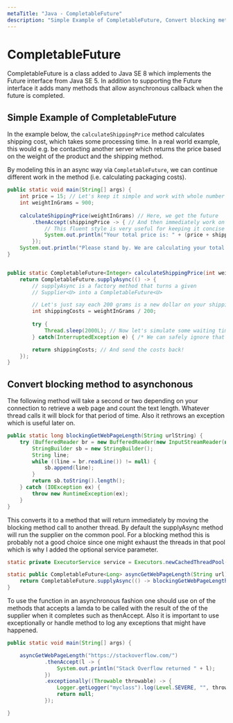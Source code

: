 ```yaml
---
metaTitle: "Java - CompletableFuture"
description: "Simple Example of CompletableFuture, Convert blocking method to asynchonous"
---
```


# CompletableFuture


CompletableFuture is a class added to Java SE 8 which implements the Future interface from Java SE 5. In addition to supporting the Future interface it adds many methods that allow asynchronous callback when the future is completed.



## Simple Example of CompletableFuture


In the example below, the `calculateShippingPrice` method calculates shipping cost, which takes some processing time. In a real world example, this would e.g. be contacting another server which returns the price based on the weight of the product and the shipping method.

By modeling this in an async way via `CompletableFuture`, we can continue different work in the method (i.e. calculating packaging costs).

```java
public static void main(String[] args) {
    int price = 15; // Let's keep it simple and work with whole number prices here
    int weightInGrams = 900;
    
    calculateShippingPrice(weightInGrams) // Here, we get the future
        .thenAccept(shippingPrice -> { // And then immediately work on it!
            // This fluent style is very useful for keeping it concise
            System.out.println("Your total price is: " + (price + shippingPrice));
        });
    System.out.println("Please stand by. We are calculating your total price.");
}


public static CompletableFuture<Integer> calculateShippingPrice(int weightInGrams) {
    return CompletableFuture.supplyAsync(() -> { 
        // supplyAsync is a factory method that turns a given 
        // Supplier<U> into a CompletableFuture<U>

        // Let's just say each 200 grams is a new dollar on your shipping costs
        int shippingCosts = weightInGrams / 200;
        
        try {
            Thread.sleep(2000L); // Now let's simulate some waiting time...
        } catch(InterruptedException e) { /* We can safely ignore that */ }

        return shippingCosts; // And send the costs back!
    });
}

```



## Convert blocking method to asynchonous


The following method will take a second or two depending on your connection to retrieve a web page and count the text length. Whatever thread calls it will block
for that period of time. Also it rethrows an exception which is useful later on.

```java
public static long blockingGetWebPageLength(String urlString) {
    try (BufferedReader br = new BufferedReader(new InputStreamReader(new URL(urlString).openConnection().getInputStream()))) {
        StringBuilder sb = new StringBuilder();
        String line;
        while ((line = br.readLine()) != null) {
            sb.append(line);
        }
        return sb.toString().length();
    } catch (IOException ex) {
        throw new RuntimeException(ex);
    }
}

```

This converts it to a method that will return immediately by moving the blocking method call to another thread. By default the supplyAsync method will run the  supplier on the common pool. For a blocking method this is probably not a good choice since one might exhaust the threads in that pool which is why I added the optional service parameter.

```java
static private ExecutorService service = Executors.newCachedThreadPool();

static public CompletableFuture<Long> asyncGetWebPageLength(String url) {
    return CompletableFuture.supplyAsync(() -> blockingGetWebPageLength(url), service);
}

```

To use the function in an asynchronous fashion one should use on of the methods that accepts a lamda to be called with the result of the of the supplier when it completes such as thenAccept. Also it is important to use exceptionally or handle method to log any exceptions that might have happened.

```java
public static void main(String[] args) {

    asyncGetWebPageLength("https://stackoverflow.com/")
            .thenAccept(l -> {
                System.out.println("Stack Overflow returned " + l);
            })
            .exceptionally((Throwable throwable) -> {
                Logger.getLogger("myclass").log(Level.SEVERE, "", throwable);
                return null;
            });

}

```

